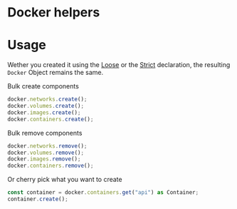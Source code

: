 # Docker helpers <Badge type="warning" text="beta" />

# Usage

Wether you created it using the
[Loose](/helpers/docker/loose)
or the [Strict](/helpers/docker/loose)
declaration, the resulting `Docker` Object remains the same.

Bulk create components

```ts
docker.networks.create();
docker.volumes.create();
docker.images.create();
docker.containers.create();
```

Bulk remove components

```ts
docker.networks.remove();
docker.volumes.remove();
docker.images.remove();
docker.containers.remove();
```

Or cherry pick what you want to create

```ts
const container = docker.containers.get("api") as Container;
container.create();
```
